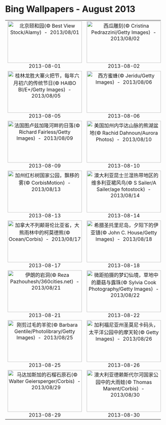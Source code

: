 # Bing Wallpapers - August 2013

| | | | |
|:-------------------------:|:-------------------------:|:-------------------------:|:-------------------------:|
| <a href="https://bing.ee123.net/img/cn/fhd/2013/08/01.jpg" target="_blank"><img src="https://bing.ee123.net/img/cn/fhd/2013/08/01.jpg" width="240" height="135" alt="北京颐和园(© Best View Stock/Alamy)  -  2013/08/01" title="北京颐和园(© Best View Stock/Alamy)  -  2013/08/01"></a><br>2013-08-01<br> | <a href="https://bing.ee123.net/img/cn/fhd/2013/08/02.jpg" target="_blank"><img src="https://bing.ee123.net/img/cn/fhd/2013/08/02.jpg" width="240" height="135" alt="西瓜雕刻(© Cristina Pedrazzini/Getty Images)  -  2013/08/02" title="西瓜雕刻(© Cristina Pedrazzini/Getty Images)  -  2013/08/02"></a><br>2013-08-02<br> | <a href="https://bing.ee123.net/img/cn/fhd/2013/08/03.jpg" target="_blank"><img src="https://bing.ee123.net/img/cn/fhd/2013/08/03.jpg" width="240" height="135" alt="用鸬鹚捕鱼的中国渔民，这种技法正在日渐稀少并消失(© chinaface/the Agency Collection/Getty Images)  -  2013/08/03" title="用鸬鹚捕鱼的中国渔民，这种技法正在日渐稀少并消失(© chinaface/the Agency Collection/Getty Images)  -  2013/08/03"></a><br>2013-08-03<br> | <a href="https://bing.ee123.net/img/cn/fhd/2013/08/04.jpg" target="_blank"><img src="https://bing.ee123.net/img/cn/fhd/2013/08/04.jpg" width="240" height="135" alt="芝加哥密歇根湖北方大道湖滩(© Luiz Felipe Castro/Getty Images)  -  2013/08/04" title="芝加哥密歇根湖北方大道湖滩(© Luiz Felipe Castro/Getty Images)  -  2013/08/04"></a><br>2013-08-04<br> |
| <a href="https://bing.ee123.net/img/cn/fhd/2013/08/05.jpg" target="_blank"><img src="https://bing.ee123.net/img/cn/fhd/2013/08/05.jpg" width="240" height="135" alt="桂林龙胜大寨火把节，每年六月初六的传统节日(© HAIBO BI/E+/Getty Images)  -  2013/08/05" title="桂林龙胜大寨火把节，每年六月初六的传统节日(© HAIBO BI/E+/Getty Images)  -  2013/08/05"></a><br>2013-08-05<br> | <a href="https://bing.ee123.net/img/cn/fhd/2013/08/06.jpg" target="_blank"><img src="https://bing.ee123.net/img/cn/fhd/2013/08/06.jpg" width="240" height="135" alt="西方蜜蜂(© Jeridu/Getty Images)  -  2013/08/06" title="西方蜜蜂(© Jeridu/Getty Images)  -  2013/08/06"></a><br>2013-08-06<br> | <a href="https://bing.ee123.net/img/cn/fhd/2013/08/07.jpg" target="_blank"><img src="https://bing.ee123.net/img/cn/fhd/2013/08/07.jpg" width="240" height="135" alt="北京水立方内的嬉水乐园(© HOW HWEE YOUNG/epa/Corbis)  -  2013/08/07" title="北京水立方内的嬉水乐园(© HOW HWEE YOUNG/epa/Corbis)  -  2013/08/07"></a><br>2013-08-07<br> | <a href="https://bing.ee123.net/img/cn/fhd/2013/08/08.jpg" target="_blank"><img src="https://bing.ee123.net/img/cn/fhd/2013/08/08.jpg" width="240" height="135" alt="台湾屏东的咖啡果实(© Imagemore/Superstock)  -  2013/08/08" title="台湾屏东的咖啡果实(© Imagemore/Superstock)  -  2013/08/08"></a><br>2013-08-08<br> |
| <a href="https://bing.ee123.net/img/cn/fhd/2013/08/09.jpg" target="_blank"><img src="https://bing.ee123.net/img/cn/fhd/2013/08/09.jpg" width="240" height="135" alt="法国图卢兹加隆河畔的日落(© Richard Fairless/Getty Images)  -  2013/08/09" title="法国图卢兹加隆河畔的日落(© Richard Fairless/Getty Images)  -  2013/08/09"></a><br>2013-08-09<br> | <a href="https://bing.ee123.net/img/cn/fhd/2013/08/10.jpg" target="_blank"><img src="https://bing.ee123.net/img/cn/fhd/2013/08/10.jpg" width="240" height="135" alt="美国加州内华达山脉的熊湖盆地(© Rachid Dahnoun/Aurora Photos)  -  2013/08/10" title="美国加州内华达山脉的熊湖盆地(© Rachid Dahnoun/Aurora Photos)  -  2013/08/10"></a><br>2013-08-10<br> | <a href="https://bing.ee123.net/img/cn/fhd/2013/08/11.jpg" target="_blank"><img src="https://bing.ee123.net/img/cn/fhd/2013/08/11.jpg" width="240" height="135" alt="美国怀俄明州黄石国家公园，田鼠与郊狼(© D. Robert Franz/Rolf Nussbaumer Photography/Alamy)  -  2013/08/11" title="美国怀俄明州黄石国家公园，田鼠与郊狼(© D. Robert Franz/Rolf Nussbaumer Photography/Alamy)  -  2013/08/11"></a><br>2013-08-11<br> | <a href="https://bing.ee123.net/img/cn/fhd/2013/08/12.jpg" target="_blank"><img src="https://bing.ee123.net/img/cn/fhd/2013/08/12.jpg" width="240" height="135" alt="四川成都，中国传统木偶剧中的情侣(© Stock Connection/SuperStock)  -  2013/08/12" title="四川成都，中国传统木偶剧中的情侣(© Stock Connection/SuperStock)  -  2013/08/12"></a><br>2013-08-12<br> |
| <a href="https://bing.ee123.net/img/cn/fhd/2013/08/13.jpg" target="_blank"><img src="https://bing.ee123.net/img/cn/fhd/2013/08/13.jpg" width="240" height="135" alt="加州红杉树国家公园，飘移的雾(© CorbisMotion)  -  2013/08/13" title="加州红杉树国家公园，飘移的雾(© CorbisMotion)  -  2013/08/13"></a><br>2013-08-13<br> | <a href="https://bing.ee123.net/img/cn/fhd/2013/08/14.jpg" target="_blank"><img src="https://bing.ee123.net/img/cn/fhd/2013/08/14.jpg" width="240" height="135" alt="澳大利亚昆士兰湿热带地区的维多利亚裙风鸟(© S Sailer/A Sailer/age fotostock)  -  2013/08/14" title="澳大利亚昆士兰湿热带地区的维多利亚裙风鸟(© S Sailer/A Sailer/age fotostock)  -  2013/08/14"></a><br>2013-08-14<br> | <a href="https://bing.ee123.net/img/cn/fhd/2013/08/15.jpg" target="_blank"><img src="https://bing.ee123.net/img/cn/fhd/2013/08/15.jpg" width="240" height="135" alt="红色缆车驶过香港太平山顶，背景为香港城市风光(© EIGHTFISH/The Image Bank/Getty Images)  -  2013/08/15" title="红色缆车驶过香港太平山顶，背景为香港城市风光(© EIGHTFISH/The Image Bank/Getty Images)  -  2013/08/15"></a><br>2013-08-15<br> | <a href="https://bing.ee123.net/img/cn/fhd/2013/08/16.jpg" target="_blank"><img src="https://bing.ee123.net/img/cn/fhd/2013/08/16.jpg" width="240" height="135" alt="美国加州死亡谷国家公园，扎布里斯基角的侵蚀岩峭壁(© Dennis Frates/Alamy)  -  2013/08/16" title="美国加州死亡谷国家公园，扎布里斯基角的侵蚀岩峭壁(© Dennis Frates/Alamy)  -  2013/08/16"></a><br>2013-08-16<br> |
| <a href="https://bing.ee123.net/img/cn/fhd/2013/08/17.jpg" target="_blank"><img src="https://bing.ee123.net/img/cn/fhd/2013/08/17.jpg" width="240" height="135" alt="加拿大不列颠哥伦比亚省，大熊雨林中的柯莫德熊(© Ocean/Corbis)  -  2013/08/17" title="加拿大不列颠哥伦比亚省，大熊雨林中的柯莫德熊(© Ocean/Corbis)  -  2013/08/17"></a><br>2013-08-17<br> | <a href="https://bing.ee123.net/img/cn/fhd/2013/08/18.jpg" target="_blank"><img src="https://bing.ee123.net/img/cn/fhd/2013/08/18.jpg" width="240" height="135" alt="希腊圣托里尼岛，夕阳下的伊亚镇(© John C. House/Getty Images)  -  2013/08/18" title="希腊圣托里尼岛，夕阳下的伊亚镇(© John C. House/Getty Images)  -  2013/08/18"></a><br>2013-08-18<br> | <a href="https://bing.ee123.net/img/cn/fhd/2013/08/19.jpg" target="_blank"><img src="https://bing.ee123.net/img/cn/fhd/2013/08/19.jpg" width="240" height="135" alt="云南省普洱市江城县，简易包装的绿茶紧压茶(© Stefan Auth/imagebroker.net/ Superstock)  -  2013/08/19" title="云南省普洱市江城县，简易包装的绿茶紧压茶(© Stefan Auth/imagebroker.net/ Superstock)  -  2013/08/19"></a><br>2013-08-19<br> | <a href="https://bing.ee123.net/img/cn/fhd/2013/08/20.jpg" target="_blank"><img src="https://bing.ee123.net/img/cn/fhd/2013/08/20.jpg" width="240" height="135" alt="马尔代夫北马累环礁的俯瞰图(© Robert Harding Picture Library/Superstock)  -  2013/08/20" title="马尔代夫北马累环礁的俯瞰图(© Robert Harding Picture Library/Superstock)  -  2013/08/20"></a><br>2013-08-20<br> |
| <a href="https://bing.ee123.net/img/cn/fhd/2013/08/21.jpg" target="_blank"><img src="https://bing.ee123.net/img/cn/fhd/2013/08/21.jpg" width="240" height="135" alt="伊朗的岩洞(© Reza Pazhouhesh/360cities.net)  -  2013/08/21" title="伊朗的岩洞(© Reza Pazhouhesh/360cities.net)  -  2013/08/21"></a><br>2013-08-21<br> | <a href="https://bing.ee123.net/img/cn/fhd/2013/08/22.jpg" target="_blank"><img src="https://bing.ee123.net/img/cn/fhd/2013/08/22.jpg" width="240" height="135" alt="微距拍摄的梦幻仙境，草地中的蘑菇与露珠(© Sylvia Cook Photography/Getty Images)  -  2013/08/22" title="微距拍摄的梦幻仙境，草地中的蘑菇与露珠(© Sylvia Cook Photography/Getty Images)  -  2013/08/22"></a><br>2013-08-22<br> | <a href="https://bing.ee123.net/img/cn/fhd/2013/08/23.jpg" target="_blank"><img src="https://bing.ee123.net/img/cn/fhd/2013/08/23.jpg" width="240" height="135" alt="爱尔兰基拉尼国家公园内被苔藓覆盖的树木的镜像照片(© Derek Harris/Alamy)  -  2013/08/23" title="爱尔兰基拉尼国家公园内被苔藓覆盖的树木的镜像照片(© Derek Harris/Alamy)  -  2013/08/23"></a><br>2013-08-23<br> | <a href="https://bing.ee123.net/img/cn/fhd/2013/08/24.jpg" target="_blank"><img src="https://bing.ee123.net/img/cn/fhd/2013/08/24.jpg" width="240" height="135" alt="北京附近，长城上的情人锁(© Richard Taylor/4Corners)  -  2013/08/24" title="北京附近，长城上的情人锁(© Richard Taylor/4Corners)  -  2013/08/24"></a><br>2013-08-24<br> |
| <a href="https://bing.ee123.net/img/cn/fhd/2013/08/25.jpg" target="_blank"><img src="https://bing.ee123.net/img/cn/fhd/2013/08/25.jpg" width="240" height="135" alt="刚剪过毛的羊驼(© Barbara Gentile/Photolibrary/Getty Images)  -  2013/08/25" title="刚剪过毛的羊驼(© Barbara Gentile/Photolibrary/Getty Images)  -  2013/08/25"></a><br>2013-08-25<br> | <a href="https://bing.ee123.net/img/cn/fhd/2013/08/26.jpg" target="_blank"><img src="https://bing.ee123.net/img/cn/fhd/2013/08/26.jpg" width="240" height="135" alt="加利福尼亚州圣莫尼卡码头，太平洋公园中的摩天轮(© Getty Images)  -  2013/08/26" title="加利福尼亚州圣莫尼卡码头，太平洋公园中的摩天轮(© Getty Images)  -  2013/08/26"></a><br>2013-08-26<br> | <a href="https://bing.ee123.net/img/cn/fhd/2013/08/27.jpg" target="_blank"><img src="https://bing.ee123.net/img/cn/fhd/2013/08/27.jpg" width="240" height="135" alt="牧羊(© Yang Liu/Corbis)  -  2013/08/27" title="牧羊(© Yang Liu/Corbis)  -  2013/08/27"></a><br>2013-08-27<br> | <a href="https://bing.ee123.net/img/cn/fhd/2013/08/28.jpg" target="_blank"><img src="https://bing.ee123.net/img/cn/fhd/2013/08/28.jpg" width="240" height="135" alt="印尼布纳肯，一对亲密的麒麟鱼(鳜鱼)(© Martin Strmiska/Alamy)  -  2013/08/28" title="印尼布纳肯，一对亲密的麒麟鱼(鳜鱼)(© Martin Strmiska/Alamy)  -  2013/08/28"></a><br>2013-08-28<br> |
| <a href="https://bing.ee123.net/img/cn/fhd/2013/08/29.jpg" target="_blank"><img src="https://bing.ee123.net/img/cn/fhd/2013/08/29.jpg" width="240" height="135" alt="马达加斯加的石榴石原石(© Walter Geiersperger/Corbis)  -  2013/08/29" title="马达加斯加的石榴石原石(© Walter Geiersperger/Corbis)  -  2013/08/29"></a><br>2013-08-29<br> | <a href="https://bing.ee123.net/img/cn/fhd/2013/08/30.jpg" target="_blank"><img src="https://bing.ee123.net/img/cn/fhd/2013/08/30.jpg" width="240" height="135" alt="澳大利亚德赖斯代尔河国家公园中的大雨蛙(© Thomas Marent/Corbis)  -  2013/08/30" title="澳大利亚德赖斯代尔河国家公园中的大雨蛙(© Thomas Marent/Corbis)  -  2013/08/30"></a><br>2013-08-30<br> | <a href="https://bing.ee123.net/img/cn/fhd/2013/08/31.jpg" target="_blank"><img src="https://bing.ee123.net/img/cn/fhd/2013/08/31.jpg" width="240" height="135" alt="广西桂林阳朔(© Best View Stock/Getty Images)  -  2013/08/31" title="广西桂林阳朔(© Best View Stock/Getty Images)  -  2013/08/31"></a><br>2013-08-31<br> |  |
